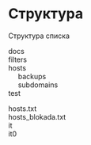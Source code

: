 # Структура

Структура списка

docs<br>
filters<br>
hosts<br>
  &nbsp;&nbsp; &nbsp;&nbsp;backups<br>
  &nbsp;&nbsp; &nbsp;&nbsp;subdomains<br>
test<br>

hosts.txt<br>
hosts_blokada.txt<br>
it<br>
it0<br>

